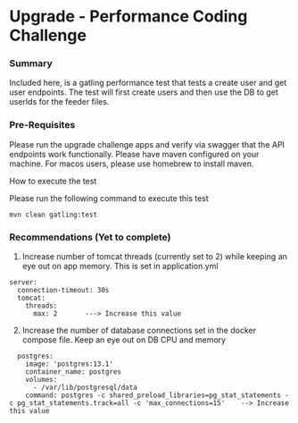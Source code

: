 # Upgrade - Performance Coding Challenge

### Summary

Included here, is a gatling performance test that tests a create user and get user endpoints.
The test will first create users and then use the DB to get userIds for the feeder files.

### Pre-Requisites
Please run the upgrade challenge apps and verify via swagger that the API endpoints work functionally.
Please have maven configured on your machine. For macos users, please use homebrew to install maven.

How to execute the test

Please run the following command to execute this test

`mvn clean gatling:test`

### Recommendations (Yet to complete)
1) Increase number of tomcat threads (currently set to 2) while keeping an eye out on app memory. This is set in application.yml

```
server:
  connection-timeout: 30s
  tomcat:
    threads:
      max: 2       ---> Increase this value
```
2) Increase the number of database connections set in the docker compose file. Keep an eye out on DB CPU and memory

```
  postgres:
    image: 'postgres:13.1'
    container_name: postgres
    volumes:
      - /var/lib/postgresql/data
    command: postgres -c shared_preload_libraries=pg_stat_statements -c pg_stat_statements.track=all -c 'max_connections=15'    --> Increase this value
```

